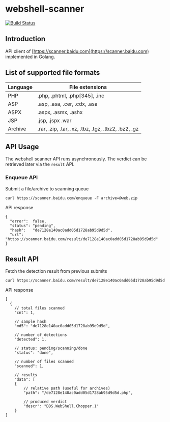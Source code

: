# webshell-scanner

[![Build Status](https://img.shields.io/badge/README-切换语言-yellow.svg)](readme-zh_CN.md)

## Introduction

API client of [https://scanner.baidu.com](https://scanner.baidu.com) implemented in Golang.

## List of supported file formats

| Language   | File extensions            |
| ---------- | -------------------------- |
| PHP        | .php, .phtml, .php[345], .inc |
| ASP        | .asp, .asa, .cer, .cdx, .asa   |
| ASPX       | .aspx, .asmx, .ashx          |
| JSP        | .jsp, .jspx .war            |
| Archive    | .rar, .zip, .tar, .xz, .tbz, .tgz, .tbz2, .bz2, .gz   |

## API Usage

The webshell scanner API runs asynchronously. The verdict can be retrieved later via the `result` API.

### Enqueue API

Submit a file/archive to scanning queue

```
curl https://scanner.baidu.com/enqueue -F archive=@web.zip
```

API response

```
{
  "error":  false,
  "status": "pending",
  "hash":   "de7128e140ac0add05d1728ab95d9d5d",
  "url":    "https://scanner.baidu.com/result/de7128e140ac0add05d1728ab95d9d5d"
}
```

## Result API

Fetch the detection result from previous submits

```
curl https://scanner.baidu.com/result/de7128e140ac0add05d1728ab95d9d5d
```

API response

```
[
  {
    // total files scanned
    "cnt": 1,

    // sample hash
    "md5": "de7128e140ac0add05d1728ab95d9d5d",

    // number of detections
    "detected": 1,

    // status: pending/scanning/done
    "status": "done",

    // number of files scanned
    "scanned": 1,

    // results
    "data": [
    {
        // relative path (useful for archives)
        "path": "/de7128e140ac0add05d1728ab95d9d5d.php",

        // produced verdict
        "descr": "BDS.WebShell.Chopper.1"
    }
]
```

